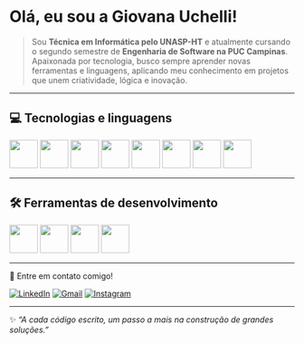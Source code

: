 # Olá, eu sou a Giovana Uchelli!

> Sou **Técnica em Informática pelo UNASP-HT** e atualmente cursando o segundo semestre de **Engenharia de Software na PUC Campinas**.  
> Apaixonada por tecnologia, busco sempre aprender novas ferramentas e linguagens, aplicando meu conhecimento em projetos que unem criatividade, lógica e inovação. 

---
## 💻 Tecnologias e linguagens 

<p align="left">
  <img src="https://cdn.jsdelivr.net/gh/devicons/devicon/icons/html5/html5-original.svg" width="50" height="50"/>
  <img src="https://cdn.jsdelivr.net/gh/devicons/devicon/icons/css3/css3-original.svg" width="50" height="50"/>
  <img src="https://cdn.jsdelivr.net/gh/devicons/devicon/icons/javascript/javascript-original.svg" width="50" height="50"/>
  <img src="https://cdn.jsdelivr.net/gh/devicons/devicon/icons/python/python-original.svg" width="50" height="50"/>
  <img src="https://cdn.jsdelivr.net/gh/devicons/devicon/icons/php/php-original.svg" width="50" height="50"/>
  <img src="https://cdn.jsdelivr.net/gh/devicons/devicon/icons/csharp/csharp-original.svg" width="50" height="50"/>
  <img src="https://cdn.jsdelivr.net/gh/devicons/devicon/icons/c/c-original.svg" width="50" height="50"/>
  <img src="https://cdn.jsdelivr.net/gh/devicons/devicon/icons/mysql/mysql-original.svg" width="50" height="50"/>
</p>

---
## 🛠 Ferramentas de desenvolvimento

<p align="left">
  <img src="https://cdn.jsdelivr.net/gh/devicons/devicon/icons/arduino/arduino-original.svg" width="50" height="50"/>
  <img src="https://cdn.jsdelivr.net/gh/devicons/devicon/icons/vscode/vscode-original.svg" width="50" height="50"/>
  <img src="https://cdn.jsdelivr.net/gh/devicons/devicon/icons/visualstudio/visualstudio-plain.svg" width="50" height="50"/>
  <img src="https://cdn.jsdelivr.net/gh/devicons/devicon/icons/unity/unity-original.svg" width="50" height="50"/>
</p>

---
💌 Entre em contato comigo!

[![LinkedIn](https://img.shields.io/badge/LinkedIn-blue?style=flat-square&logo=linkedin&logoColor=white)](https://www.linkedin.com/in/giovana-uchelli-641881298) 
[![Gmail](https://img.shields.io/badge/Gmail-red?style=flat-square&logo=gmail&logoColor=white)](mailto:giovana.uchelli@gmail.com) 
[![Instagram](https://img.shields.io/badge/Instagram-E4405F?style=flat-square&logo=instagram&logoColor=white)](https://www.instagram.com/giuchelli)

---
✨ *“A cada código escrito, um passo a mais na construção de grandes soluções.”*
